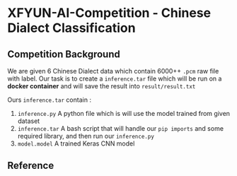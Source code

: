 # XFYUN-AI-Competition - Chinese Dialect Classification

## Competition Background
We are given 6 Chinese Dialect data which contain 6000++ `.pcm` raw file with label. Our task is to create a `inference.tar` file which will be run on a __docker container__ and will save the result into `result/result.txt`

Ours `inference.tar` contain :
  1. `inference.py` A python file which is will use the model trained from given dataset
  2. `inference.tar` A bash script that will handle our `pip imports` and some required library, and then run our `inference.py`
  3. `model.model` A trained Keras CNN model

## 
## Reference

